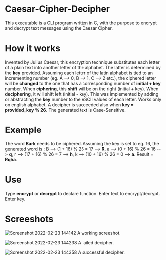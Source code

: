 # Caesar-Cipher-Decipher
This executable is a CLI program written in C, with the purpose to encrypt and decrypt text messages using the Caesar Cipher.

# How it works
Invented by Julius Caesar, this encryption technique substitutes each letter of a plain text into another letter of the alphabet. The latter is determined by the <b>key</b> provided.
Assuming each letter of the latin alphabet is tied to an incrementing number (eg. A --> 0, B --> 1, C --> 2 etc.), the ciphered letter will be <b>changed</b> to the one that has a corresponding number of <b>initial + key</b> number.
When <b>ciphering</b>, this <b>shift</b> will be on the right (initial + key).
When <b>deciphering</b>, it will shift left (initial - key).
This was implemented by adding or abstracting the <b>key</b> number to the ASCII values of each letter.
Works only on english alphabet.
A decipher is succeeded also when <b>key = provided_key % 26</b>.
The generated text is Case-Sensitive.

# Example
The word <b>Bark</b> needs to be ciphered. Assuming the key is set to eg. 16, the generated word is : B --> (1 + 16) % 26 = 17 --> <b>R</b>, a --> (0 + 16) % 26 = 16 --> <b>q</b>, r --> (17 + 16) % 26 = 7 --> <b>h</b>, k --> (10 + 16) % 26 = 0 --> <b>a</b>. Result = <b>Rqha</b>.

# Use

Type <b>encrypt</b> or <b>decrypt</b> to declare function.
Enter text to encrypt/decrypt.
Enter key.

# Screeshots
![Screenshot 2022-02-23 144142](https://user-images.githubusercontent.com/100278051/155328281-5cc73b9b-ccec-4e2f-8f6c-b9c524a7b449.png)
A working screeshot.


![Screenshot 2022-02-23 144238](https://user-images.githubusercontent.com/100278051/155328387-df740f6c-d05b-4ea0-96be-3e3399d3b098.png)
A failed decipher.


![Screenshot 2022-02-23 144358](https://user-images.githubusercontent.com/100278051/155328482-edc5bdfd-d0cf-4617-90e8-fb27ee293ddd.png)
A successful decipher.

